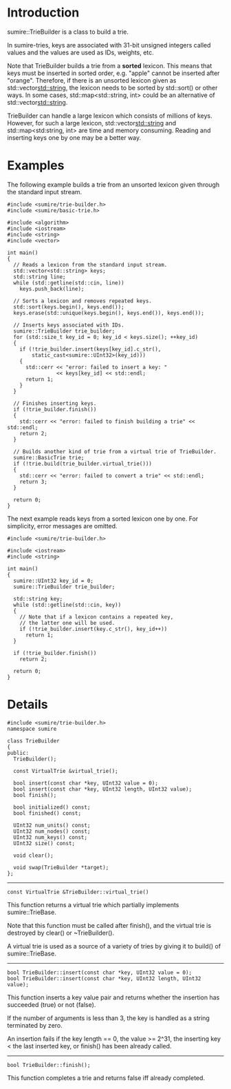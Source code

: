 # Introduction #

sumire::TrieBuilder is a class to build a trie.

In sumire-tries, keys are associated with 31-bit unsigned integers
called values and the values are used as IDs, weights, etc.

Note that TrieBuilder builds a trie from a **sorted** lexicon.
This means that keys must be inserted in sorted order,
e.g. "apple" cannot be inserted after "orange".
Therefore, if there is an unsorted lexicon given as std::vector<std::string>,
the lexicon needs to be sorted by std::sort() or other ways.
In some cases, std::map<std::string, int> could be an alternative of
std::vector<std::string>.

TrieBuilder can handle a large lexicon which consists of millions of keys.
However, for such a large lexicon, std::vector<std::string> and
std::map<std:string, int> are time and memory consuming.
Reading and inserting keys one by one may be a better way.

# Examples #

The following example builds a trie from an unsorted lexicon given through
the standard input stream.

```
#include <sumire/trie-builder.h>
#include <sumire/basic-trie.h>

#include <algorithm>
#include <iostream>
#include <string>
#include <vector>

int main()
{
  // Reads a lexicon from the standard input stream.
  std::vector<std::string> keys;
  std::string line;
  while (std::getline(std::cin, line))
    keys.push_back(line);

  // Sorts a lexicon and removes repeated keys.
  std::sort(keys.begin(), keys.end());
  keys.erase(std::unique(keys.begin(), keys.end()), keys.end());

  // Inserts keys associated with IDs.
  sumire::TrieBuilder trie_builder;
  for (std::size_t key_id = 0; key_id < keys.size(); ++key_id)
  {
    if (!trie_builder.insert(keys[key_id].c_str(),
        static_cast<sumire::UInt32>(key_id)))
    {
      std::cerr << "error: failed to insert a key: "
                << keys[key_id] << std::endl;
      return 1;
    }
  }

  // Finishes inserting keys.
  if (!trie_builder.finish())
  {
    std::cerr << "error: failed to finish building a trie" << std::endl;
    return 2;
  }

  // Builds another kind of trie from a virtual trie of TrieBuilder.
  sumire::BasicTrie trie;
  if (!trie.build(trie_builder.virtual_trie()))
  {
    std::cerr << "error: failed to convert a trie" << std::endl;
    return 3;
  }

  return 0;
}
```

The next example reads keys from a sorted lexicon one by one.
For simplicity, error messages are omitted.

```
#include <sumire/trie-builder.h>

#include <iostream>
#include <string>

int main()
{
  sumire::UInt32 key_id = 0;
  sumire::TrieBuilder trie_builder;

  std::string key;
  while (std::getline(std::cin, key))
  {
    // Note that if a lexicon contains a repeated key,
    // the latter one will be used.
    if (!trie_builder.insert(key.c_str(), key_id++))
      return 1;
  }

  if (!trie_builder.finish())
    return 2;

  return 0;
}
```

# Details #

```
#include <sumire/trie-builder.h>
namespace sumire

class TrieBuilder
{
public:
  TrieBuilder();

  const VirtualTrie &virtual_trie();

  bool insert(const char *key, UInt32 value = 0);
  bool insert(const char *key, UInt32 length, UInt32 value);
  bool finish();

  bool initialized() const;
  bool finished() const;

  UInt32 num_units() const;
  UInt32 num_nodes() const;
  UInt32 num_keys() const;
  UInt32 size() const;

  void clear();

  void swap(TrieBuilder *target);
};
```


---


```
const VirtualTrie &TrieBuilder::virtual_trie()
```

This function returns a virtual trie which partially implements
sumire::TrieBase.

Note that this function must be called after finish(),
and the virtual trie is destroyed by clear() or ~TrieBuilder().

A virtual trie is used as a source of a variety of tries by giving it
to build() of sumire::TrieBase.


---


```
bool TrieBuilder::insert(const char *key, UInt32 value = 0);
bool TrieBuilder::insert(const char *key, UInt32 length, UInt32 value);
```

This function inserts a key value pair and returns whether the insertion has
succeeded (true) or not (false).

If the number of arguments is less than 3, the key is handled as a string
terminated by zero.

An insertion fails if the key length == 0, the value >= 2^31,
the inserting key < the last inserted key,
or finish() has been already called.


---


```
bool TrieBuilder::finish();
```

This function completes a trie and returns false iff already completed.